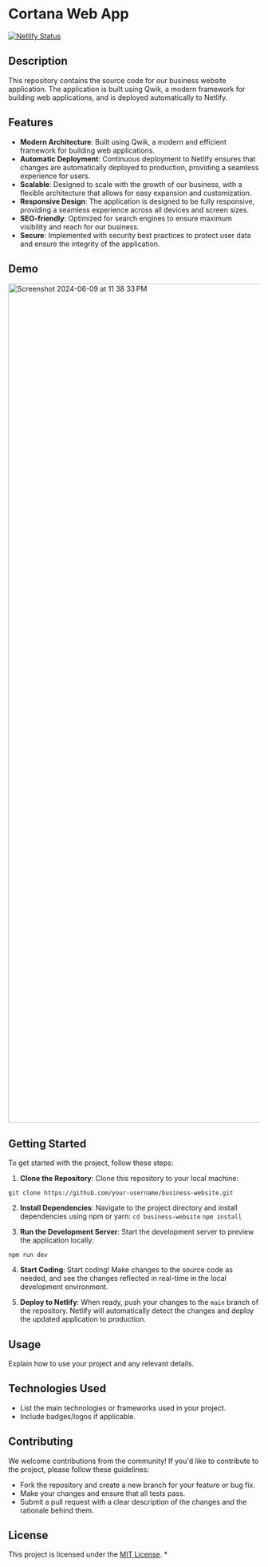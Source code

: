 # Cortana Web App

[![Netlify Status](https://api.netlify.com/api/v1/badges/c1ca5aae-466b-4b37-ae53-8cbd100fb4c3/deploy-status)](https://app.netlify.com/sites/cortanadevs/deploys)

## Description

This repository contains the source code for our business website application. The application is built using Qwik, a modern framework for building web applications, and is deployed automatically to Netlify.

## Features

- **Modern Architecture**: Built using Qwik, a modern and efficient framework for building web applications.
- **Automatic Deployment**: Continuous deployment to Netlify ensures that changes are automatically deployed to production, providing a seamless experience for users.
- **Scalable**: Designed to scale with the growth of our business, with a flexible architecture that allows for easy expansion and customization.
- **Responsive Design**: The application is designed to be fully responsive, providing a seamless experience across all devices and screen sizes.
- **SEO-friendly**: Optimized for search engines to ensure maximum visibility and reach for our business.
- **Secure**: Implemented with security best practices to protect user data and ensure the integrity of the application.

## Demo
<img width="1680" alt="Screenshot 2024-06-09 at 11 38 33 PM" src="https://github.com/chama-x/cortana/assets/169553642/0d876958-98db-4557-8eb8-bdc93ec34275">

## Getting Started

To get started with the project, follow these steps:

1. **Clone the Repository**: Clone this repository to your local machine:

  ``` git clone https://github.com/your-username/business-website.git ```

2. **Install Dependencies**: Navigate to the project directory and install dependencies using npm or yarn:
``` cd business-website ```
``` npm install ```

3. **Run the Development Server**: Start the development server to preview the application locally:

``` npm run dev ```

4. **Start Coding**: Start coding! Make changes to the source code as needed, and see the changes reflected in real-time in the local development environment.

5. **Deploy to Netlify**: When ready, push your changes to the `main` branch of the repository. Netlify will automatically detect the changes and deploy the updated application to production.

## Usage

Explain how to use your project and any relevant details.

## Technologies Used

- List the main technologies or frameworks used in your project.
- Include badges/logos if applicable.

## Contributing

We welcome contributions from the community! If you'd like to contribute to the project, please follow these guidelines:

- Fork the repository and create a new branch for your feature or bug fix.
- Make your changes and ensure that all tests pass.
- Submit a pull request with a clear description of the changes and the rationale behind them.

## License

This project is licensed under the [MIT License](LICENSE).
*
